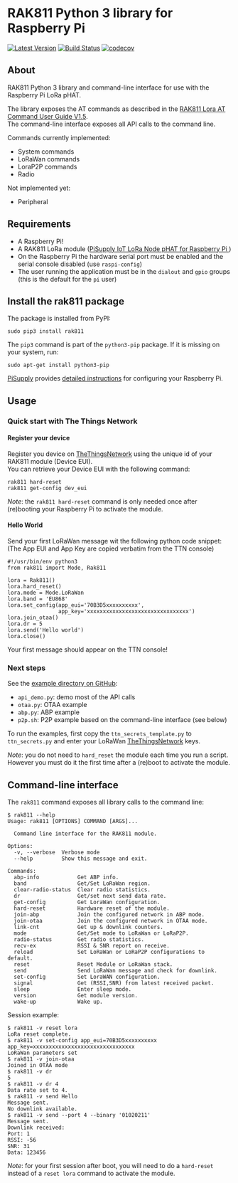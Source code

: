 # RAK811 Python 3 library for Raspberry Pi
[![Latest Version](https://img.shields.io/pypi/v/rak811.svg)](https://pypi.org/project/rak811/)
[![Build Status](https://travis-ci.org/AmedeeBulle/pyrak811.svg?branch=master)](https://travis-ci.org/AmedeeBulle/pyrak811)
[![codecov](https://codecov.io/gh/AmedeeBulle/pyrak811/branch/master/graph/badge.svg)](https://codecov.io/gh/AmedeeBulle/pyrak811)

## About
RAK811 Python 3 library and command-line interface for use with the Raspberry Pi LoRa pHAT.

The library exposes the AT commands as described in the [RAK811 Lora AT Command User Guide V1.5](http://docs.rakwireless.com/en/LoRa/RAK811/Software_Development/RAK811%C2%A0LoRa%C2%A0AT%C2%A0Command%C2%A0V1.5.pdf).  
The command-line interface exposes all API calls to the command line.

Commands currently implemented:
- System commands
- LoRaWan commands
- LoraP2P commands
- Radio

Not implemented yet:
- Peripheral

## Requirements
- A Raspberry Pi!
- A RAK811 LoRa module ([PiSupply IoT LoRa Node pHAT for Raspberry Pi ](https://uk.pi-supply.com/products/iot-lora-node-phat-for-raspberry-pi))
- On the Raspberry Pi the hardware serial port must be enabled and the serial console disabled (use `raspi-config`)
- The user running the application must be in the `dialout` and `gpio` groups (this is the default for the `pi` user)

## Install the rak811 package
The package is installed from PyPI:
```
sudo pip3 install rak811
```

The `pip3` command is part of the `python3-pip` package. If it is missing on your system, run:
```
sudo apt-get install python3-pip
```

[PiSupply](https://uk.pi-supply.com/) provides [detailed instructions](https://learn.pi-supply.com/make/getting-started-with-the-raspberry-pi-lora-node-phat/) for configuring your Raspberry Pi.

## Usage
### Quick start with The Things Network
#### Register your device
Register you device on [TheThingsNetwork](https://www.thethingsnetwork.org) using the unique id of your RAK811 module (Device EUI).  
You can retrieve your Device EUI with the following command:
```
rak811 hard-reset
rak811 get-config dev_eui
```
_Note_: the `rak811 hard-reset` command is only needed once after (re)booting your Raspberry Pi to activate the module.

#### Hello World
Send your first LoRaWan message wit the following python code snippet:  
(The App EUI and App Key are copied verbatim from the TTN console)
```
#!/usr/bin/env python3
from rak811 import Mode, Rak811

lora = Rak811()
lora.hard_reset()
lora.mode = Mode.LoRaWan
lora.band = 'EU868'
lora.set_config(app_eui='70B3D5xxxxxxxxxx',
                app_key='xxxxxxxxxxxxxxxxxxxxxxxxxxxxxxxx')
lora.join_otaa()
lora.dr = 5
lora.send('Hello world')
lora.close()
```
Your first message should appear on the TTN console!

### Next steps
See the [example directory on GitHub](https://github.com/AmedeeBulle/pyrak811/tree/master/examples):
- `api_demo.py`: demo most of the API calls
- `otaa.py`: OTAA example
- `abp.py`: ABP example
- `p2p.sh`: P2P example based on the command-line interface (see below)

To run the examples, first copy the `ttn_secrets_template.py` to `ttn_secrets.py` and enter your LoRaWan [TheThingsNetwork](https://www.thethingsnetwork.org) keys.

_Note_: you do not need to `hard_reset` the module each time you run a script.
However you must do it the first time after a (re)boot to activate the module.

## Command-line interface
The `rak811` command exposes all library calls to the command line:

```
$ rak811 --help
Usage: rak811 [OPTIONS] COMMAND [ARGS]...

  Command line interface for the RAK811 module.

Options:
  -v, --verbose  Verbose mode
  --help         Show this message and exit.

Commands:
  abp-info            Get ABP info.
  band                Get/Set LoRaWan region.
  clear-radio-status  Clear radio statistics.
  dr                  Get/set next send data rate.
  get-config          Get LoraWan configuration.
  hard-reset          Hardware reset of the module.
  join-abp            Join the configured network in ABP mode.
  join-otaa           Join the configured network in OTAA mode.
  link-cnt            Get up & downlink counters.
  mode                Get/Set mode to LoRaWan or LoRaP2P.
  radio-status        Get radio statistics.
  recv-ex             RSSI & SNR report on receive.
  reload              Set LoRaWan or LoRaP2P configurations to default.
  reset               Reset Module or LoRaWan stack.
  send                Send LoRaWan message and check for downlink.
  set-config          Set LoraWAN configuration.
  signal              Get (RSSI,SNR) from latest received packet.
  sleep               Enter sleep mode.
  version             Get module version.
  wake-up             Wake up.
```

Session example:
```
$ rak811 -v reset lora
LoRa reset complete.
$ rak811 -v set-config app_eui=70B3D5xxxxxxxxxx app_key=xxxxxxxxxxxxxxxxxxxxxxxxxxxxxxxx
LoRaWan parameters set
$ rak811 -v join-otaa
Joined in OTAA mode
$ rak811 -v dr
5
$ rak811 -v dr 4
Data rate set to 4.
$ rak811 -v send Hello
Message sent.
No downlink available.
$ rak811 -v send --port 4 --binary '01020211'
Message sent.
Downlink received:
Port: 1
RSSI: -56
SNR: 31
Data: 123456
```
_Note_: for your first session after boot, you will need to do a `hard-reset` instead of a `reset lora` command to activate the module.
